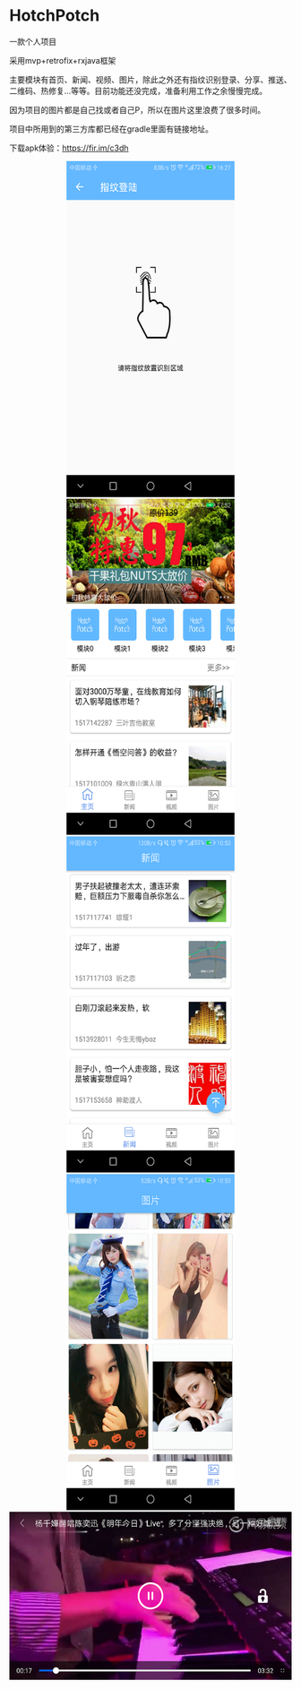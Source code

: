 # HotchPotch
一款个人项目  

采用mvp+retrofix+rxjava框架  

主要模块有首页、新闻、视频、图片，除此之外还有指纹识别登录、分享、推送、二维码、热修复...等等。目前功能还没完成，准备利用工作之余慢慢完成。  

因为项目的图片都是自己找或者自己P，所以在图片这里浪费了很多时间。 

项目中所用到的第三方库都已经在gradle里面有链接地址。

下载apk体验：https://fir.im/c3dh  

<div align=center><img width="300" height="600" src="https://raw.githubusercontent.com/TenzLiu/HotchPotch/master/screenshots/finger_print_login.png"/></div>
<div align=center><img width="300" height="600" src="https://raw.githubusercontent.com/TenzLiu/HotchPotch/master/screenshots/home.png"/></div>
<div align=center><img width="300" height="600" src="https://raw.githubusercontent.com/TenzLiu/HotchPotch/master/screenshots/news.png"/></div>
<div align=center><img width="300" height="600" src="https://raw.githubusercontent.com/TenzLiu/HotchPotch/master/screenshots/photo.png"/></div>
<div align=center><img width="600" height="300" src="https://raw.githubusercontent.com/TenzLiu/HotchPotch/master/screenshots/video.png"/></div>



